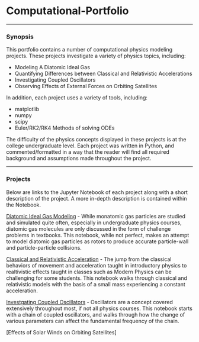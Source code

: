 # Computational-Portfolio
---
### Synopsis

This portfolio contains a number of computational physics modeling projects.
These projects investigate a variety of physics topics, including:

- Modeling A Diatomic Ideal Gas
- Quantifying Differences between Classical and Relativistic Accelerations
- Investigating Coupled Oscillators
- Observing Effects of External Forces on Orbiting Satellites

In addition, each project uses a variety of tools, including:

- matplotlib
- numpy
- scipy
- Euler/RK2/RK4 Methods of solving ODEs

The difficulty of the physics concepts displayed in these projects is at the college undergraduate level.
Each project was written in Python, and commented/formatted in a way that the reader will find all required background and assumptions made throughout the project.

---
### Projects

Below are links to the Jupyter Notebook of each project along with a short description of the project. A more in-depth description is contained within the Notebook.

[Diatomic Ideal Gas Modeling](./Project0/Diatomic_Gas_Model.ipynb) - While monatomic gas particles are studied and simulated quite often, especially in undergraduate physics courses, diatomic gas molecules are only discussed in the form of challenge problems in textbooks. This notebook, while not perfect, makes an attempt to model diatomic gas particles as rotors to produce accurate particle-wall and particle-particle collisions.

[Classical and Relativistic Acceleration](./Project1/IsabelleProj01.ipynb) - The jump from the classical behaviors of movement and acceleration taught in introductory physics to realtivistic effects taught in classes such as Modern Physics can be challenging for some students. This notebook walks through classical and relativistic models with the basis of a small mass experiencing a constant acceleration. 

[Investgating Coupled Oscillators](./Project3/IsabelleProj03.ipynb) - Oscillators are a concept covered extensively throughout most, if not all physics courses. This notebook starts with a chain of coupled oscillators, and walks through how the change of various parameters can affect the fundamental frequency of the chain.

[Effects of Solar Winds on Orbiting Satellites]
